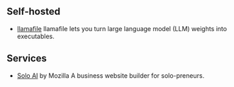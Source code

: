 ## Self-hosted

- [llamafile](https://github.com/Mozilla-Ocho/llamafile)
  llamafile lets you turn large language model (LLM) weights into executables.

## Services

- [Solo AI](https://soloist.ai/) by Mozilla
  A business website builder for solo-preneurs. 
